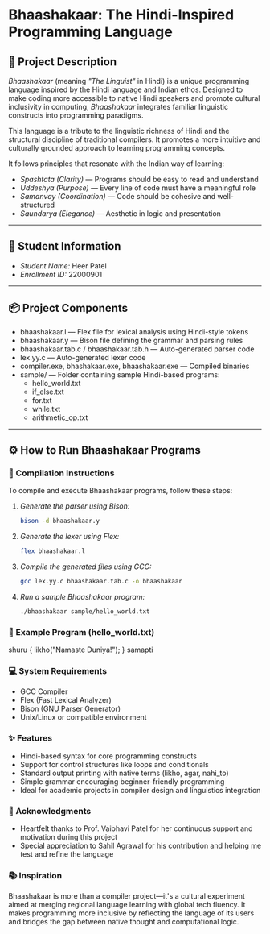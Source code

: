 # Bhaashakaar: The Hindi-Inspired Programming Language

## 📜 Project Description

*Bhaashakaar* (meaning *"The Linguist"* in Hindi) is a unique programming language inspired by the Hindi language and Indian ethos. Designed to make coding more accessible to native Hindi speakers and promote cultural inclusivity in computing, *Bhaashakaar* integrates familiar linguistic constructs into programming paradigms.

This language is a tribute to the linguistic richness of Hindi and the structural discipline of traditional compilers. It promotes a more intuitive and culturally grounded approach to learning programming concepts.

It follows principles that resonate with the Indian way of learning:

- *Spashtata (Clarity)* — Programs should be easy to read and understand  
- *Uddeshya (Purpose)* — Every line of code must have a meaningful role  
- *Samanvay (Coordination)* — Code should be cohesive and well-structured  
- *Saundarya (Elegance)* — Aesthetic in logic and presentation  

---

## 👤 Student Information

- *Student Name:* Heer Patel
- *Enrollment ID:* 22000901

---

## 📦 Project Components

- bhaashakaar.l — Flex file for lexical analysis using Hindi-style tokens  
- bhaashakaar.y — Bison file defining the grammar and parsing rules  
- bhaashakaar.tab.c / bhaashakaar.tab.h — Auto-generated parser code  
- lex.yy.c — Auto-generated lexer code  
- compiler.exe, bhashakaar.exe, bhaashakaar.exe — Compiled binaries  
- sample/ — Folder containing sample Hindi-based programs:
  - hello_world.txt
  - if_else.txt
  - for.txt
  - while.txt
  - arithmetic_op.txt

---

## ⚙️ How to Run Bhaashakaar Programs

### 🧱 Compilation Instructions

To compile and execute Bhaashakaar programs, follow these steps:

1. *Generate the parser using Bison:*
   ```bash
   bison -d bhaashakaar.y

2. *Generate the lexer using Flex:*
   ```bash
   flex bhaashakaar.l

3. *Compile the generated files using GCC:*
   ```bash
   gcc lex.yy.c bhaashakaar.tab.c -o bhaashakaar

4. *Run a sample Bhaashakaar program:*
   ```bash
   ./bhaashakaar sample/hello_world.txt

### 📂 Example Program (hello_world.txt)
shuru {
  likho("Namaste Duniya!");
}
samapti

### 💻 System Requirements
- GCC Compiler
- Flex (Fast Lexical Analyzer)
- Bison (GNU Parser Generator)
- Unix/Linux or compatible environment

### ✨ Features
- Hindi-based syntax for core programming constructs
- Support for control structures like loops and conditionals
- Standard output printing with native terms (likho, agar, nahi_to)
- Simple grammar encouraging beginner-friendly programming
- Ideal for academic projects in compiler design and linguistics integration

### 🙏 Acknowledgments
- Heartfelt thanks to Prof. Vaibhavi Patel for her continuous support and motivation during this project
- Special appreciation to Sahil Agrawal for his contribution and helping me test and refine the language

### 📚 Inspiration
Bhaashakaar is more than a compiler project—it's a cultural experiment aimed at merging regional language learning with global tech fluency. It makes programming more inclusive by reflecting the language of its users and bridges the gap between native thought and computational logic.
